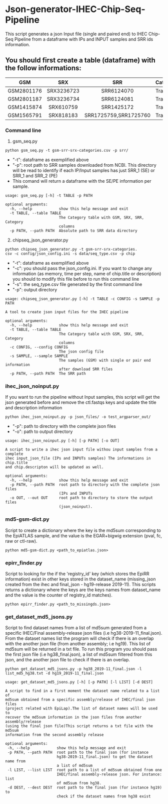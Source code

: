 # Json-generator-IHEC-Chip-Seq-Pipeline

This script generates a json Input file (single and paired end) to IHEC Chip-Seq Pipeline from a dataframe with IPs and INPUT samples and SRR ids information.

## You should first create a table (dataframe) with the follow informations:

|GSM | SRX | SRR | Categories|
|-----------|:-----------:|:--------:|------------|
|GSM2801176 | SRX3236723 | SRR6124070 | Trait|
|GSM2801187 | SRX3236734 | SRR6124081 | Trait|
|GSM1415874 | SRX610759 | SRR1425172 | Trait|
GSM1565791 | SRX818183 | SRR1725759,SRR1725760 | Trait|


### Command line
1. gsm_seq.py

```
python gsm_seq.py -t gsm-srr-srx-categories.csv -p srr/
```
  - "-t": dataframe as exemplified above
  - "-p": root path to SRR samples downloaded from NCBI. This directory will be read to identify if each IP/Input samples has just SRR_1 (SE) or SRR_1 and SRR_2 (PE)
  - This comand will return a dataframe with the SE/PE information per sample. 

```
usage: gsm_seq.py [-h] -t TABLE -p PATH

optional arguments:
  -h, --help            show this help message and exit
  -t TABLE, --table TABLE
                        The Category table with GSM, SRX, SRR, Category
                        columns
  -p PATH, --path PATH  Absolute path to SRR data directory
```


2. chipseq_json_generator.py 

```
python chipseq_json_generator.py -t gsm-srr-srx-categories.
csv -c config/json_config.ini -s data/seq_type.csv -p chip 
```

 - "-t": dataframe as exemplified above
 - "-c": you should pass the json_config.ini. If you want to change any information (as memory, time per step, name of chip.title or description) you should to modify this file before to run this command line
 - "-s": the seq_type.csv file generated by the first command line
 - "-p": output directory

```
usage: chipseq_json_generator.py [-h] -t TABLE -c CONFIG -s SAMPLE -p PATH

A tool to create json input files for the IHEC pipeline

optional arguments:
  -h, --help            show this help message and exit
  -t TABLE, --table TABLE
                        The Category table with GSM, SRX, SRR, Category
                        columns
  -c CONFIG, --config CONFIG
                        The json config file
  -s SAMPLE, --sample SAMPLE
                        The samples (GSM) with single or pair end information
                        after download SRR files
  -p PATH, --path PATH  The SRR path
```


### ihec_json_noinput.py

If you want to run the pipeline without Input samples, this script will get the json generated before and remove the ctl.fastqs keys and update the title and description information

```
python ihec_json_noinput.py -p json_files/ -o test_argparser_out/
```
 - "-p": path to directory with the complete json files
 - "-o": path to output directory

```
usage: ihec_json_noinput.py [-h] [-p PATH] [-o OUT]

A script to write a ihec json input file withou input samples from a complete
ihec input_json_file (IPs and INPUTs samples) The informations in chip.title
and chip.descripton will be updated as well.

optional arguments:
  -h, --help            show this help message and exit
  -p PATH, --path PATH  root path to directory with the complete json files
                        (IPs and INPUTs
  -o OUT, --out OUT     root path to directory to store the output files
                        (json_noinput).
```

### md5-gsm-dict.py

Script to create a dictionary where the key is the md5sum corresponding to the EpiATLAS sample, and the value is the EGAR+bigwig extension (pval, fc, raw or ctl-raw).

```
python md5-gsm-dict.py <path_to_epiatlas.json>
```


### epirr_finder.py
Script to looking for the if the 'registry_id' key (which stores the EpiRR information) exist in other keys stored in the dataset_name (missing_json created from the ihec and final_json - hg19-release 2019-11). This scripts returns a dictionary where the keys are the keys names from dataset_name and the value is the counter of registry_id matches).

```
python epirr_finder.py <path_to_missingds.json>
```

### get_dataset_md5_jsons.py

Script to find dataset names from a list of md5sum generated from a specific IHEC/Final assembly-release json files (i.e hg38-2019-11_final.json). From the dataset names list the program will check if there is an overlap with the another json file (from another assembly; i.e hg19). This list of md5sum will be returned in a txt file.
To run this program you should pass the first json file (i.e hg38_final.json), a list of md5sum filtered from this json, and the another json file to check if there is an overlap. 

```
python get_dataset_md5_jsons.py -p hg38_2019-11_final.json -l list_md5_hg38.txt -d hg19_2019-11_final.json 
```

 ```
 usage: get_dataset_md5_jsons.py [-h] [-p PATH] [-l LIST] [-d DEST]

A script to find in a first moment the dataset name related to a list of
md5sum obtained from a specific assembly/release of IHEC/final json files
(project related with EpiLap).The list of dataset names will be used to
recover the md5sum information in the json files from another assembly/release
(using the final json file)This script returns a txt file with the md5sum
information from the second assembly release

optional arguments:
  -h, --help            show this help message and exit
  -p PATH, --path PATH  root path to the final json (for instance
                        hg38-2019-11_final.json) to get the dataset name from
                        a list of md5sum
  -l LIST, --list LIST  root path to a list of md5sum obtained from one
                        IHEC/final assembly-release json. For instance: list
                        of md5sum from hg38.
  -d DEST, --dest DEST  root path to the final json (for instance hg19) to
                        check if the dataset names from hg38 exist
 ```

